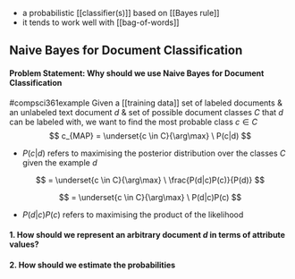 - a probabilistic [[classifier(s)]] based on [[Bayes rule]]
- it tends to work well with [[bag-of-words]]
## Naive Bayes for Document Classification
#### Problem Statement: Why should we use Naive Bayes for Document Classification
#compsci361example Given a [[training data]] set of labeled documents & an unlabeled text document $d$ & set of possible document classes $C$ that $d$ can be labeled with, we want to find the most probable class $c\in C$
$$
c_{MAP} = \underset{c \in C}{\arg\max} \ P(c|d)
$$
- $P(c|d)$ refers to maximising the posterior distribution over the classes $C$ given the example $d$

$$
= \underset{c \in C}{\arg\max} \ \frac{P(d|c)P(c)}{P(d)}
$$

$$
= \underset{c \in C}{\arg\max} \ P(d|c)P(c)
$$
- $P(d|c)P(c)$ refers to maximising the product of the likelihood
#### 1. How should we represent an arbitrary document $d$ in terms of attribute values?

#### 2. How should we estimate the probabilities 

